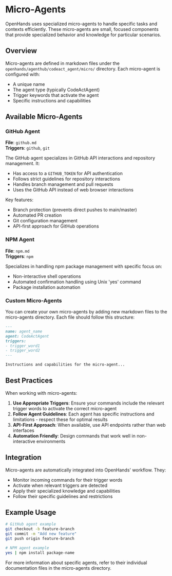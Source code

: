 # Micro-Agents

OpenHands uses specialized micro-agents to handle specific tasks and contexts efficiently. These micro-agents are small, focused components that provide specialized behavior and knowledge for particular scenarios.

## Overview

Micro-agents are defined in markdown files under the `openhands/agenthub/codeact_agent/micro/` directory. Each micro-agent is configured with:

- A unique name
- The agent type (typically CodeActAgent)
- Trigger keywords that activate the agent
- Specific instructions and capabilities

## Available Micro-Agents

### GitHub Agent
**File**: `github.md`  
**Triggers**: `github`, `git`

The GitHub agent specializes in GitHub API interactions and repository management. It:
- Has access to a `GITHUB_TOKEN` for API authentication
- Follows strict guidelines for repository interactions
- Handles branch management and pull requests
- Uses the GitHub API instead of web browser interactions

Key features:
- Branch protection (prevents direct pushes to main/master)
- Automated PR creation
- Git configuration management
- API-first approach for GitHub operations

### NPM Agent
**File**: `npm.md`  
**Triggers**: `npm`

Specializes in handling npm package management with specific focus on:
- Non-interactive shell operations
- Automated confirmation handling using Unix 'yes' command
- Package installation automation

### Custom Micro-Agents

You can create your own micro-agents by adding new markdown files to the micro-agents directory. Each file should follow this structure:

```markdown
---
name: agent_name
agent: CodeActAgent
triggers:
- trigger_word1
- trigger_word2
---

Instructions and capabilities for the micro-agent...
```

## Best Practices

When working with micro-agents:

1. **Use Appropriate Triggers**: Ensure your commands include the relevant trigger words to activate the correct micro-agent
2. **Follow Agent Guidelines**: Each agent has specific instructions and limitations - respect these for optimal results
3. **API-First Approach**: When available, use API endpoints rather than web interfaces
4. **Automation Friendly**: Design commands that work well in non-interactive environments

## Integration

Micro-agents are automatically integrated into OpenHands' workflow. They:
- Monitor incoming commands for their trigger words
- Activate when relevant triggers are detected
- Apply their specialized knowledge and capabilities
- Follow their specific guidelines and restrictions

## Example Usage

```bash
# GitHub agent example
git checkout -b feature-branch
git commit -m "Add new feature"
git push origin feature-branch

# NPM agent example
yes | npm install package-name
```

For more information about specific agents, refer to their individual documentation files in the micro-agents directory.
